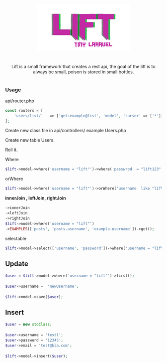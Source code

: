 <p align="center"><img src='lift.png'></p>
<h1></h1>
<center>Lift is a small framework that creates a rest api,
the goal of the lift is to always be small, poison is stored in small bottles.</center>
<h1></h1>
<h3>Usage</h3>

api/router.php
```php
const routers = [
    'users/list/'   => ['get:example@list', 'model', 'cursor' => ['*']],
];
```

Create new class file in api/controllers/ example Users.php

Create new table Users.

Roll it.

Where
```php
$lift->model->where('username = "lift"')->where('passwrod  = "lift123"')->first();
```

orWhere
```php
$lift->model->where('username = "lift"')->orWhere('username  like "lif%"')->first();
```

<strong>innerJoin , leftJoin, rightJoin</strong>
```php
->innerJoin
->leftJoin
->rightJoin
$lift->model->where('username = "lift"')
->EXAMPLES(['posts', 'posts.username', 'example.username'])->get();
```

selectable
```php
$lift->model->select(['username', 'password'])->where('username = "lift"')->rightJoin(['posts', 'posts.username', 'example.username'])->get();
```

<h2>Update</h2>

```php
$user = $lift->model->where('username = "lift"')->first();

$user->username =  'newUsername';

$lift->model->save($user);
```

<h2>Insert</h2>

```php
$user = new stdClass;

$user->username = 'test1';
$user->password = '12345';
$user->email = 'test@bla.com';

$lift->model->insert($user);
```